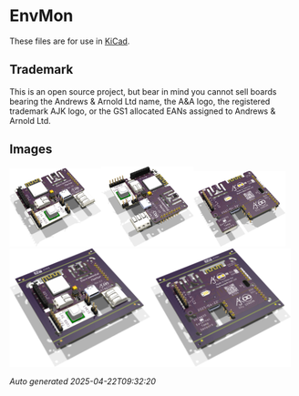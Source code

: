 # EnvMon

These files are for use in [KiCad](https://www.kicad.org).

## Trademark

This is an open source project, but bear in mind you cannot sell boards bearing the Andrews & Arnold Ltd name, the A&A logo, the registered trademark AJK logo, or the GS1 allocated EANs assigned to Andrews & Arnold Ltd.

## Images

<img src='EnvMon.png' width=32%><img src='EnvMon-90.png' width=32%><img src='EnvMon-bottom.png' width=32%>
<img src='EnvMon-panel.png' width=49%><img src='EnvMon-panel-bottom.png' width=49%>

*Auto generated 2025-04-22T09:32:20*
